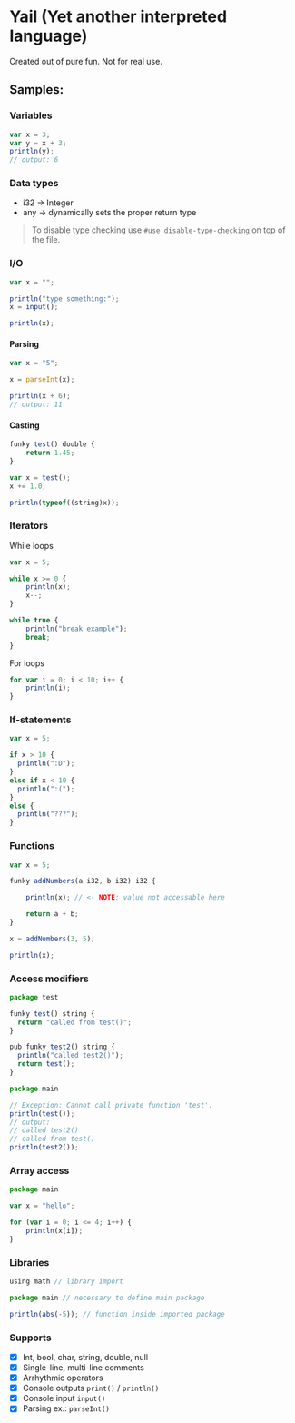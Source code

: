 # Yail (Yet another interpreted language)
Created out of pure fun. Not for real use.

## Samples:

### Variables

```js
var x = 3;
var y = x + 3;
println(y);
// output: 6
```

### Data types
- i32 -> Integer
- any -> dynamically sets the proper return type

> To disable type checking use ``#use disable-type-checking`` on top of the file.

### I/O

```js
var x = "";

println("type something:");
x = input();

println(x);
```

#### Parsing
```js
var x = "5";

x = parseInt(x);

println(x + 6);
// output: 11
```

#### Casting
```js
funky test() double {
    return 1.45;
}

var x = test();
x += 1.0;

println(typeof((string)x));
```

### Iterators
While loops
```js
var x = 5;

while x >= 0 {
    println(x);
    x--;
}

while true {
    println("break example");
    break;
}
```

For loops
```js
for var i = 0; i < 10; i++ {
    println(i);
}
```

### If-statements
```js
var x = 5;

if x > 10 {
  println(":D");
}
else if x < 10 {
  println(":(");
}
else {
  println("???");
}
```

### Functions

```js
var x = 5;

funky addNumbers(a i32, b i32) i32 {

    println(x); // <- NOTE: value not accessable here

    return a + b;
}

x = addNumbers(3, 5);

println(x);
```

### Access modifiers

```js
package test

funky test() string {
  return "called from test()";
}

pub funky test2() string {
  println("called test2()");
  return test();
}

package main

// Exception: Cannot call private function 'test'.
println(test());
// output: 
// called test2()
// called from test()
println(test2());
```

### Array access
```js
package main

var x = "hello";

for (var i = 0; i <= 4; i++) {
    println(x[i]);
}
```

### Libraries

```js
using math // library import

package main // necessary to define main package

println(abs(-5)); // function inside imported package
```

### Supports

- [x] Int, bool, char, string, double, null
- [x] Single-line, multi-line comments
- [x] Arrhythmic operators
- [x] Console outputs ``print()`` / ``println()`` 
- [x] Console input ``input()``
- [x] Parsing ex.: ``parseInt()``